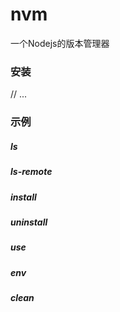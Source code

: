# nvm

一个Nodejs的版本管理器

### 安装

// ...

### 示例

##### ls 

##### ls-remote

##### install

##### uninstall

##### use

##### env

##### clean
